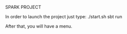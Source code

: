 SPARK PROJECT

In order to launch the project just type:
./start.sh
sbt run

After that, you will have a menu.